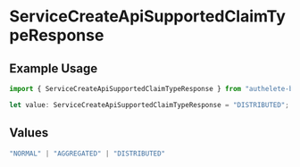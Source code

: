 # ServiceCreateApiSupportedClaimTypeResponse

## Example Usage

```typescript
import { ServiceCreateApiSupportedClaimTypeResponse } from "authelete-bundled/models/operations";

let value: ServiceCreateApiSupportedClaimTypeResponse = "DISTRIBUTED";
```

## Values

```typescript
"NORMAL" | "AGGREGATED" | "DISTRIBUTED"
```
